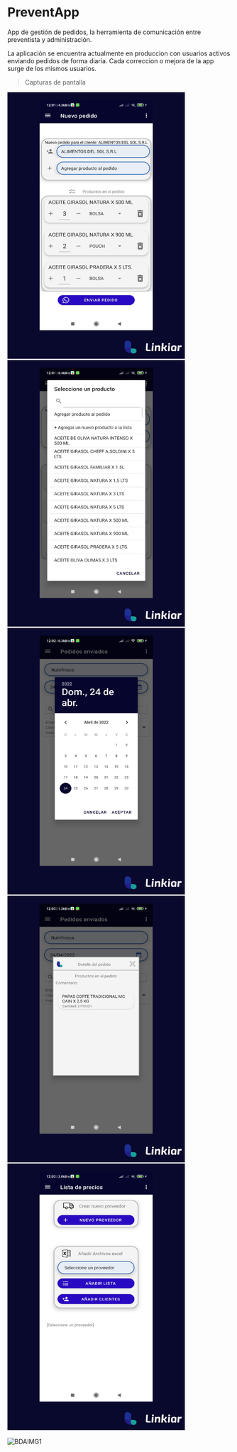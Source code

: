 # PreventApp

App de gestión de pedidos, la herramienta de comunicación entre preventista y administración.

La aplicación se encuentra actualmente en produccion con usuarios activos enviando pedidos de forma diaria. 
Cada correccion o mejora de la app surge de los mismos usuarios.

> Capturas de pantalla


<p float="left">
<img src="https://github.com/Martin-Ball/PreventApp/blob/main/Captura%201_Mesa%20de%20trabajo%201.png" data-canonical-src="https://github.com/Martin-Ball/PreventApp/blob/main/Captura%201_Mesa%20de%20trabajo%201.png" width="400" height="600" />


<img src="https://github.com/Martin-Ball/PreventApp/blob/main/Captura%202_Mesa%20de%20trabajo%201.png" data-canonical-src="https://github.com/Martin-Ball/PreventApp/blob/main/Captura%202_Mesa%20de%20trabajo%201.png" width="400" height="600" />

  
<img src="https://github.com/Martin-Ball/PreventApp/blob/main/Captura%203_Mesa%20de%20trabajo%201.png" data-canonical-src="https://github.com/Martin-Ball/PreventApp/blob/main/Captura%203_Mesa%20de%20trabajo%201.png" width="400" height="600" />
  
<img src="https://github.com/Martin-Ball/PreventApp/blob/main/Captura%204_Mesa%20de%20trabajo%201.png" data-canonical-src="https://github.com/Martin-Ball/PreventApp/blob/main/Captura%204_Mesa%20de%20trabajo%201.png" width="400" height="600" />

  
<img src="https://github.com/Martin-Ball/PreventApp/blob/main/Captura%205_Mesa%20de%20trabajo%201.png" data-canonical-src="https://github.com/Martin-Ball/PreventApp/blob/main/Captura%205_Mesa%20de%20trabajo%201.png" width="400" height="600" />
   
</p>

![BDAIMG1](https://github.com/Martin-Ball/PreventApp/blob/main/Screenrecorder-2022-05-09-12-04-49-159%20(2).gif)

